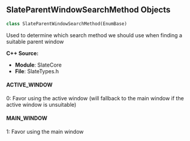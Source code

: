 ## SlateParentWindowSearchMethod Objects

```python
class SlateParentWindowSearchMethod(EnumBase)
```

Used to determine which search method we should use when finding a suitable parent window

**C++ Source:**

- **Module**: SlateCore
- **File**: SlateTypes.h

<a id="unreal.SlateParentWindowSearchMethod.ACTIVE_WINDOW"></a>

#### ACTIVE_WINDOW

0: Favor using the active window (will fallback to the main window if the active window is unsuitable)

<a id="unreal.SlateParentWindowSearchMethod.MAIN_WINDOW"></a>

#### MAIN_WINDOW

1: Favor using the main window

<a id="unreal.CheckBoxState"></a>